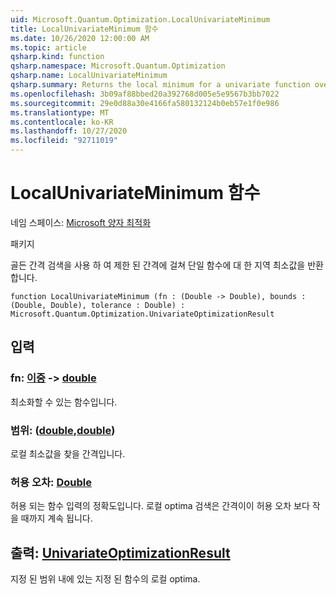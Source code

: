 ```yaml
---
uid: Microsoft.Quantum.Optimization.LocalUnivariateMinimum
title: LocalUnivariateMinimum 함수
ms.date: 10/26/2020 12:00:00 AM
ms.topic: article
qsharp.kind: function
qsharp.namespace: Microsoft.Quantum.Optimization
qsharp.name: LocalUnivariateMinimum
qsharp.summary: Returns the local minimum for a univariate function over a bounded interval, using a golden interval search.
ms.openlocfilehash: 3b09af88bbed20a392768d005e5e9567b3bb7022
ms.sourcegitcommit: 29e0d88a30e4166fa580132124b0eb57e1f0e986
ms.translationtype: MT
ms.contentlocale: ko-KR
ms.lasthandoff: 10/27/2020
ms.locfileid: "92711019"
---
```

# <a name="localunivariateminimum-function"></a>LocalUnivariateMinimum 함수

네임 스페이스: [Microsoft 양자 최적화](xref:Microsoft.Quantum.Optimization)

패키지 [](https://nuget.org/packages/)


골든 간격 검색을 사용 하 여 제한 된 간격에 걸쳐 단일 함수에 대 한 지역 최소값을 반환 합니다.

```qsharp
function LocalUnivariateMinimum (fn : (Double -> Double), bounds : (Double, Double), tolerance : Double) : Microsoft.Quantum.Optimization.UnivariateOptimizationResult
```


## <a name="input"></a>입력

### <a name="fn--double---double"></a>fn: [이중](xref:microsoft.quantum.lang-ref.double) -> [double](xref:microsoft.quantum.lang-ref.double)

최소화할 수 있는 함수입니다.


### <a name="bounds--doubledouble"></a>범위: ([double](xref:microsoft.quantum.lang-ref.double),[double](xref:microsoft.quantum.lang-ref.double))

로컬 최소값을 찾을 간격입니다.


### <a name="tolerance--double"></a>허용 오차: [Double](xref:microsoft.quantum.lang-ref.double)

허용 되는 함수 입력의 정확도입니다.
로컬 optima 검색은 간격이이 허용 오차 보다 작을 때까지 계속 됩니다.



## <a name="output--univariateoptimizationresult"></a>출력: [UnivariateOptimizationResult](xref:Microsoft.Quantum.Optimization.UnivariateOptimizationResult)

지정 된 범위 내에 있는 지정 된 함수의 로컬 optima.